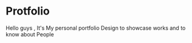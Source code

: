 # Protfolio 
Hello guys , It's My personal portfolio Design to showcase works and to know about People 
